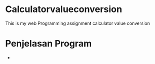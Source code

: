 # Calculatorvalueconversion
<p>This is my web Programming assignment calculator value conversion </p>

<h1>Penjelasan Program</h1>
<ul>
  <li> <script> untuk membuat script di sisi klien </li>
  <li> Language untuk memberitahukan bahwa Bahasa script yang dipergunakan adalah Javascript </li>
<li> Var untuk membuat sebuah variable. </li>
<li> Function memberitahu Javascript bahwa akan membuat fungsi. </li>
<li> Tag title untuk membuat judul dari sebuah halaman. </li>
<li> Tag form untuk membuat sebuah form HTML untuk input pengguna. </li>
<li> Tag td untuk membuat isi dari th atau baris. </li>
<li> Tag tr untuk mendefiniskan baris pada table. </li>
<li> Tag table untuk membuat tabel. </li>
<li> Tag input untuk membuat sebuah kontrol input. </li>
<li> Tag style untuk membuat informasi style untuk dokumen. </li>
<li> Tag p untuk membuat paragraf. </li>
  </ul>
